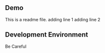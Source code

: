 ## Demo 
This is a readme file.
adding line 1
adding line 2

## Development Environment

Be Careful
